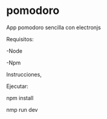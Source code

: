 # pomodoro
App pomodoro sencilla con electronjs

Requisitos:

-Node 

-Npm

Instrucciones, 

Ejecutar:

npm install

nmp run dev 
